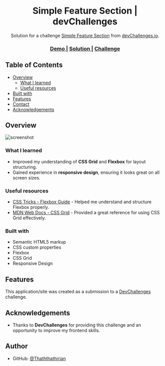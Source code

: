 <!-- Please update value in the {}  -->

<h1 align="center">Simple Feature Section | devChallenges</h1>

<div align="center">
   Solution for a challenge <a href="https://devchallenges.io/challenge/simple-feature-section-challenge" target="_blank">Simple Feature Section</a> from <a href="http://devchallenges.io" target="_blank">devChallenges.io</a>.
</div>

<div align="center">
  <h3>
    <a href="https://your-demo-link.your-domain">
      Demo
    </a>
    <span> | </span>
    <a href="https://your-url-to-the-solution">
      Solution
    </a>
    <span> | </span>
    <a href="https://devchallenges.io/challenge/simple-feature-section-challenge">
      Challenge
    </a>
  </h3>
</div>

<!-- TABLE OF CONTENTS -->

## Table of Contents

- [Overview](#overview)
  - [What I learned](#what-i-learned)
  - [Useful resources](#useful-resources)
- [Built with](#built-with)
- [Features](#features)
- [Contact](#contact)
- [Acknowledgements](#acknowledgements)

<!-- OVERVIEW -->

## Overview

![screenshot](https://user-images.githubusercontent.com/16707738/92399059-5716eb00-f132-11ea-8b14-bcacdc8ec97b.png)

### What I learned

- Improved my understanding of **CSS Grid** and **Flexbox** for layout structuring.
- Gained experience in **responsive design**, ensuring it looks great on all screen sizes.

### Useful resources

- [CSS Tricks - Flexbox Guide](https://css-tricks.com/snippets/css/a-guide-to-flexbox/) - Helped me understand and structure Flexbox properly.
- [MDN Web Docs - CSS Grid](https://developer.mozilla.org/en-US/docs/Web/CSS/CSS_Grid_Layout) - Provided a great reference for using CSS Grid effectively.

### Built with

- Semantic HTML5 markup
- CSS custom properties
- Flexbox
- CSS Grid
- Responsive Design

## Features

This application/site was created as a submission to a [DevChallenges](https://devchallenges.io/challenges-dashboard) challenge.

## Acknowledgements

- Thanks to **DevChallenges** for providing this challenge and an opportunity to improve my frontend skills.

## Author

- GitHub: [@Thaththathirian](https://github.com/Thaththathirian)
